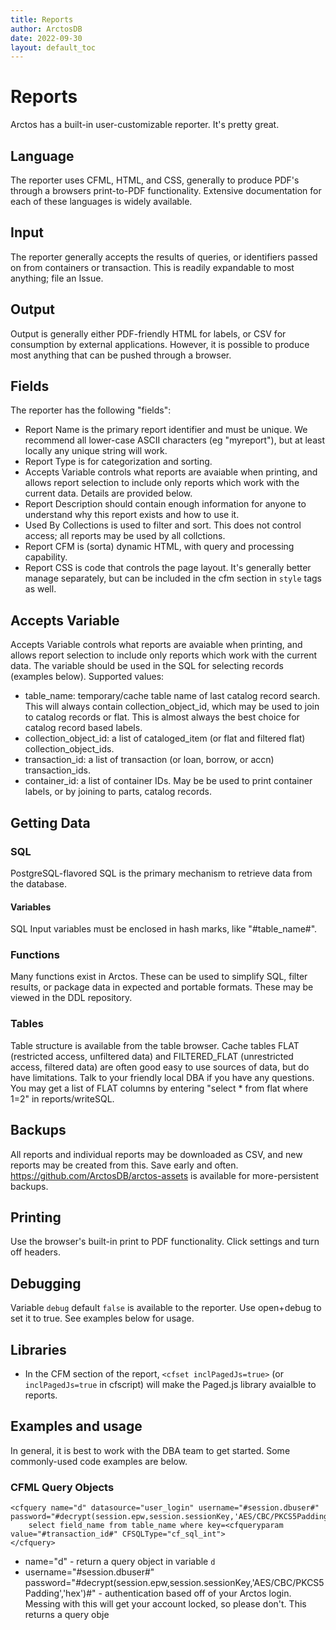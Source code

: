 ```yaml
---
title: Reports
author: ArctosDB
date: 2022-09-30
layout: default_toc
---
```


# Reports

Arctos has a built-in user-customizable reporter. It's pretty great.

## Language

The reporter uses CFML, HTML, and CSS, generally to produce PDF's through a browsers print-to-PDF functionality. Extensive documentation for each of these languages is widely available.

## Input

The reporter generally accepts the results of queries, or identifiers passed on from containers or transaction. This is readily expandable to most anything; file an Issue.

## Output

Output is generally either PDF-friendly HTML for labels, or CSV for consumption by external applications. However, it is possible to produce most anything that can be pushed through a browser.

## Fields

The reporter has the following "fields":

* Report Name is the primary report identifier and must be unique. We recommend all lower-case ASCII characters (eg "myreport"), but at least locally any unique string will work.
* Report Type is for categorization and sorting.
* Accepts Variable controls what reports are avaiable when printing, and allows report selection to include only reports which work with the current data. Details are provided below.
* Report Description should contain enough information for anyone to understand why this report exists and how to use it.
* Used By Collections is used to filter and sort. This does not control access; all reports may be used by all collctions.
* Report CFM is (sorta) dynamic HTML, with query and processing capability.
* Report CSS is code that controls the page layout. It's generally better manage separately, but can be included in the cfm section in ``style`` tags as well.


## Accepts Variable

Accepts Variable controls what reports are avaiable when printing, and allows report selection to include only reports which work with the current data. 
The variable should be used in the SQL for selecting records (examples below). Supported values:

* table_name: temporary/cache table name of last catalog record search. This will always contain collection_object_id, which may be used to join to catalog records or flat. This is almost always the best choice for catalog record based labels.
* collection_object_id: a list of cataloged_item (or flat and filtered flat) collection_object_ids.
* transaction_id: a list of transaction (or loan, borrow, or accn) transaction_ids.
* container_id: a list of container IDs. May be be used to print container labels, or by joining to parts, catalog records.

## Getting Data

### SQL
 
PostgreSQL-flavored SQL is the primary mechanism to retrieve data from the database. 

#### Variables
SQL Input variables must be enclosed in hash marks, like "#table_name#".

### Functions

Many functions exist in Arctos. These can be used to simplify SQL, filter results, or package data in expected and portable formats. These may be viewed in the DDL repository.


### Tables

Table structure is available from the table browser. Cache tables FLAT (restricted access, unfiltered data) and FILTERED_FLAT (unrestricted access, filtered data) are often good easy to use sources of data, but do have limitations. Talk to your friendly local DBA if you have any questions. You may get a list of FLAT columns by entering "select * from flat where 1=2" in reports/writeSQL.

## Backups

All reports and individual reports may be downloaded as CSV, and new reports may be created from this. Save early and often.  https://github.com/ArctosDB/arctos-assets is available for more-persistent backups.

## Printing

Use the browser's built-in print to PDF functionality. Click settings and turn off headers.

## Debugging

Variable ``debug`` default ``false`` is available to the reporter. Use open+debug to set it to true. See examples below for usage.

## Libraries

* In the CFM section of the report, ``<cfset inclPagedJs=true>`` (or ``inclPagedJs=true`` in cfscript) will make the Paged.js library avaialble to reports.


## Examples and usage

In general, it is best to work with the DBA team to get started. Some commonly-used code examples are below.

### CFML Query Objects 


```
<cfquery name="d" datasource="user_login" username="#session.dbuser#" password="#decrypt(session.epw,session.sessionKey,'AES/CBC/PKCS5Padding','hex')#">
	select field_name from table_name where key=<cfqueryparam value="#transaction_id#" CFSQLType="cf_sql_int"> 
</cfquery>
```

*  name="d" - return a query object in variable ``d``
* username="#session.dbuser#" password="#decrypt(session.epw,session.sessionKey,'AES/CBC/PKCS5Padding','hex')#" - authentication based off of your Arctos login. Messing with this will get your account locked, so please don't.
This returns a query obje